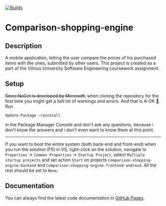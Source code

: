 ﻿[![Builds](https://travis-ci.org/gedgaudasnikita/Comparison-shopping-engine.svg?branch=master)](https://travis-ci.org/gedgaudasnikita/Comparison-shopping-engine)
# Comparison-shopping-engine

## Description
A mobile application, letting the user compare the prices of his purchased items with the ones, submitted by other users.
This project is created as a part of the Vilnius University Software Engineering coursework assignment.

## Setup
~~Since NuGet is developed by Microsoft,~~ when cloning the repository for the first time you might get a hell lot of warnings and errors. And that is A-OK 🙂. Run

```
Update-Package –reinstall
```

in the Package Manager Console and don't ask any questions, because i don't know the answers and i don't even want to know them at this point.

---

If you want to boot the entire system (both back-end and front-end) when you run the solution (F5) in VS, right-click on the solution, navigate to `Properties` -> `Common Properties` -> `Startup Project`, select `Multiple startup projects` and set action `Start` on projects `Comparison-shopping-engine-backend` and `Comparison-shopping-engine-frontend-android`. All the rest should be set to `None`.

## Documentation
You can always find the latest code documentation in [GitHub Pages](https://gedgaudasnikita.github.io/Comparison-shopping-engine/).

